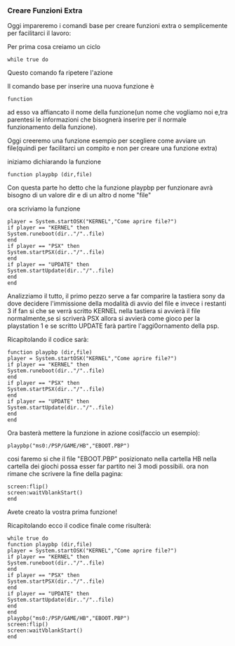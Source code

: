 ### Creare Funzioni Extra ###

Oggi impareremo i comandi base per creare funzioni extra o semplicemente per facilitarci il lavoro:

Per prima cosa creiamo un ciclo
```
while true do
```
Questo comando fa ripetere l'azione

Il comando base per inserire una nuova funzione è
```
function
```
ad esso va affiancato il nome della funzione(un nome che vogliamo noi e,tra parentesi le informazioni che bisognerà inserire per il normale funzionamento della funzione).

Oggi creeremo una funzione esempio per scegliere come avviare un file(quindi per facilitarci un compito e non per creare una funzione extra)

iniziamo dichiarando la funzione

```
function playpbp (dir,file)
```
Con questa parte ho detto che la funzione playpbp per funzionare avrà bisogno di un valore dir e di un altro d nome "file"

ora scriviamo la funzione
```
player = System.startOSK("KERNEL","Come aprire file?")
if player == "KERNEL" then
System.runeboot(dir.."/"..file)
end
if player == "PSX" then
System.startPSX(dir.."/"..file)
end
if player == "UPDATE" then
System.startUpdate(dir.."/"..file)
end
end 
```

Analizziamo il tutto,
il primo pezzo serve a far comparire la tastiera sony da dove decidere l'immissione della modalità di avvio del file e invece i restanti 3 if fan si che se verrà scritto KERNEL nella tastiera si avvierà il file normalmente,se si scriverà PSX allora si avvierà come gioco per la playstation 1 e se scritto UPDATE farà partire l'aggi0ornamento della psp.

Ricapitolando il codice sarà:
```
function playpbp (dir,file)
player = System.startOSK("KERNEL","Come aprire file?")
if player == "KERNEL" then
System.runeboot(dir.."/"..file)
end
if player == "PSX" then
System.startPSX(dir.."/"..file)
end
if player == "UPDATE" then
System.startUpdate(dir.."/"..file)
end
end 
```

Ora basterà mettere la funzione in azione così(faccio un esempio):

```
playpbp("ms0:/PSP/GAME/HB","EBOOT.PBP")
```

cosi faremo si che il file "EBOOT.PBP" posizionato nella cartella HB nella cartella dei giochi possa esser far partito nei 3 modi possibili.
ora non rimane che scrivere la fine della pagina:

```
screen:flip()
screen:waitVblankStart()
end
```
Avete creato la vostra prima funzione!

Ricapitolando ecco il codice finale come risulterà:
```
while true do
function playpbp (dir,file)
player = System.startOSK("KERNEL","Come aprire file?")
if player == "KERNEL" then
System.runeboot(dir.."/"..file)
end
if player == "PSX" then
System.startPSX(dir.."/"..file)
end
if player == "UPDATE" then
System.startUpdate(dir.."/"..file)
end
end
playpbp("ms0:/PSP/GAME/HB","EBOOT.PBP")
screen:flip()
screen:waitVblankStart()
end
```
